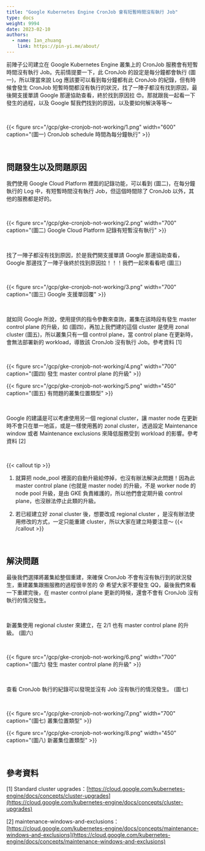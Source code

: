 ```yaml
---
title: "Google Kubernetes Engine CronJob 會有短暫時間沒有執行 Job"
type: docs
weight: 9994
date: 2023-02-10
authors:
  - name: Ian_zhuang
    link: https://pin-yi.me/about/
---
```


前陣子公司建立在 Google Kubernetes Engine 叢集上的 CronJob 服務會有短暫時間沒有執行 Job。先前情提要一下，此 CronJob 的設定是每分鐘都會執行 (圖一)，所以理當來說 Log 應該要可以看到每分鐘都有此 CronJob 的紀錄，但有時候會發生 CronJob 短暫時間都沒有執行的狀況，找了一陣子都沒有找到原因，最後開支援單請 Google 那邊協助查看，終於找到原因拉 😍。那就跟我一起看一下發生的過程，以及 Google 幫我們找到的原因，以及要如何解決等等～

<br>

{{< figure src="/gcp/gke-cronjob-not-working/1.png" width="600" caption="(圖一) CronJob schedule 時間為每分鐘執行" >}}

<br>

## 問題發生以及問題原因

我們使用 Google Cloud Platform 裡面的記錄功能，可以看到 (圖二)，在每分鐘執行的 Log 中，有短暫時間沒有執行 Job，但這個時間除了 CronJob 以外，其他的服務都是好的。

<br>

{{< figure src="/gcp/gke-cronjob-not-working/2.png" width="700" caption="(圖二) Google Cloud Platform 記錄有短暫沒有執行" >}}

<br>

找了一陣子都沒有找到原因，於是我們開支援單請 Google 那邊協助查看，Google 那邊找了一陣子後終於找到原因拉！！！我們一起來看看吧 (圖三)

<br>

{{< figure src="/gcp/gke-cronjob-not-working/3.png" width="700" caption="(圖三) Google 支援單回覆" >}}

<br>

就如同 Google 所說，使用提供的指令參數來查詢，叢集在該時段有發生 master control plane 的升級，如 (圖四)，再加上我們建的這個 cluster 是使用 zonal cluster (圖五)，所以叢集只有一個 control plane，當 control plane 在更新時，會無法部署新的 workload，導致該 CronJob 沒有執行 Job。參考資料 [1]

<br>

{{< figure src="/gcp/gke-cronjob-not-working/4.png" width="700" caption="(圖四) 發生 master control plane 的升級" >}}

{{< figure src="/gcp/gke-cronjob-not-working/5.png" width="450" caption="(圖五) 有問題的叢集位置類型" >}}

<br>

Google 的建議是可以考慮使用另一個 regional cluster，讓 master node 在更新時不會只在單一地區，或是一樣使用舊的 zonal cluster，透過設定 Maintenance window 或者 Maintenance exclusions 來降低服務受到 workload 的影響。參考資料 [2]

<br>

{{< callout tip >}}

1. 就算把 node_pool 裡面的自動升級給停掉，也沒有辦法解決此問題！因為此 master control plane (也就是 master node) 的升級，不是 worker node 的 node pool 升級，是由 GKE 負責維護的，所以他們會定期升級 control plane，也沒辦法停止此類的升級。

2. 若已經建立好 zonal cluster 後，想要改成 regional cluster ，是沒有辦法使用修改的方式，一定只能重建 cluster，所以大家在建立時要注意～
   {{< /callout >}}

<br>

## 解決問題

最後我們選擇將叢集給整個重建，來確保 CronJob 不會有沒有執行到的狀況發生，重建叢集跟搬服務的過程很辛苦的 😰 希望大家不要發生 QQ，最後我們來看一下重建完後，在 master control plane 更新的時候，還會不會有 CronJob 沒有執行的情況發生。

<br>

新叢集使用 regional cluster 來建立，在 2/1 也有 master control plane 的升級。 (圖六)

<br>

{{< figure src="/gcp/gke-cronjob-not-working/6.png" width="700" caption="(圖六) 發生 master control plane 的升級" >}}

<br>

查看 CronJob 執行的紀錄可以發現並沒有 Job 沒有執行的情況發生。 (圖七)

<br>

{{< figure src="/gcp/gke-cronjob-not-working/7.png" width="700" caption="(圖七) 叢集位置類型" >}}

{{< figure src="/gcp/gke-cronjob-not-working/8.png" width="450" caption="(圖八) 新叢集位置類型" >}}

<br>

## 參考資料

[1] Standard cluster upgrades：[https://cloud.google.com/kubernetes-engine/docs/concepts/cluster-upgrades](https://cloud.google.com/kubernetes-engine/docs/concepts/cluster-upgrades)

[2] maintenance-windows-and-exclusions：[https://cloud.google.com/kubernetes-engine/docs/concepts/maintenance-windows-and-exclusions](https://cloud.google.com/kubernetes-engine/docs/concepts/maintenance-windows-and-exclusions)
